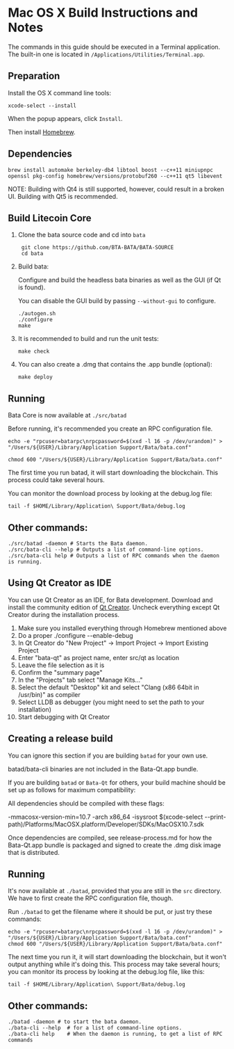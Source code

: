 Mac OS X Build Instructions and Notes
====================================
The commands in this guide should be executed in a Terminal application.
The built-in one is located in `/Applications/Utilities/Terminal.app`.

Preparation
-----------
Install the OS X command line tools:

`xcode-select --install`

When the popup appears, click `Install`.

Then install [Homebrew](http://brew.sh).

Dependencies
----------------------

    brew install automake berkeley-db4 libtool boost --c++11 miniupnpc openssl pkg-config homebrew/versions/protobuf260 --c++11 qt5 libevent

NOTE: Building with Qt4 is still supported, however, could result in a broken UI. Building with Qt5 is recommended.

Build Litecoin Core
------------------------

1. Clone the bata source code and cd into `bata`

        git clone https://github.com/BTA-BATA/BATA-SOURCE
        cd bata

2.  Build bata:

    Configure and build the headless bata binaries as well as the GUI (if Qt is found).

    You can disable the GUI build by passing `--without-gui` to configure.

        ./autogen.sh
        ./configure
        make

3.  It is recommended to build and run the unit tests:

        make check

4.  You can also create a .dmg that contains the .app bundle (optional):

        make deploy

Running
-------

Bata Core is now available at `./src/batad`

Before running, it's recommended you create an RPC configuration file.

    echo -e "rpcuser=batarpc\nrpcpassword=$(xxd -l 16 -p /dev/urandom)" > "/Users/${USER}/Library/Application Support/Bata/bata.conf"

    chmod 600 "/Users/${USER}/Library/Application Support/Bata/bata.conf"

The first time you run batad, it will start downloading the blockchain. This process could take several hours.

You can monitor the download process by looking at the debug.log file:

    tail -f $HOME/Library/Application\ Support/Bata/debug.log

Other commands:
-------

    ./src/batad -daemon # Starts the Bata daemon.
    ./src/bata-cli --help # Outputs a list of command-line options.
    ./src/bata-cli help # Outputs a list of RPC commands when the daemon is running.

Using Qt Creator as IDE
------------------------
You can use Qt Creator as an IDE, for Bata development.
Download and install the community edition of [Qt Creator](https://www.qt.io/download/).
Uncheck everything except Qt Creator during the installation process.

1. Make sure you installed everything through Homebrew mentioned above
2. Do a proper ./configure --enable-debug
3. In Qt Creator do "New Project" -> Import Project -> Import Existing Project
4. Enter "bata-qt" as project name, enter src/qt as location
5. Leave the file selection as it is
6. Confirm the "summary page"
7. In the "Projects" tab select "Manage Kits..."
8. Select the default "Desktop" kit and select "Clang (x86 64bit in /usr/bin)" as compiler
9. Select LLDB as debugger (you might need to set the path to your installation)
10. Start debugging with Qt Creator

Creating a release build
------------------------
You can ignore this section if you are building `batad` for your own use.

batad/bata-cli binaries are not included in the Bata-Qt.app bundle.

If you are building `batad` or `Bata-Qt` for others, your build machine should be set up
as follows for maximum compatibility:

All dependencies should be compiled with these flags:

 -mmacosx-version-min=10.7
 -arch x86_64
 -isysroot $(xcode-select --print-path)/Platforms/MacOSX.platform/Developer/SDKs/MacOSX10.7.sdk

Once dependencies are compiled, see release-process.md for how the Bata-Qt.app
bundle is packaged and signed to create the .dmg disk image that is distributed.

Running
-------

It's now available at `./batad`, provided that you are still in the `src`
directory. We have to first create the RPC configuration file, though.

Run `./batad` to get the filename where it should be put, or just try these
commands:

    echo -e "rpcuser=batarpc\nrpcpassword=$(xxd -l 16 -p /dev/urandom)" > "/Users/${USER}/Library/Application Support/Bata/bata.conf"
    chmod 600 "/Users/${USER}/Library/Application Support/Bata/bata.conf"

The next time you run it, it will start downloading the blockchain, but it won't
output anything while it's doing this. This process may take several hours;
you can monitor its process by looking at the debug.log file, like this:

    tail -f $HOME/Library/Application\ Support/Bata/debug.log

Other commands:
-------

    ./batad -daemon # to start the bata daemon.
    ./bata-cli --help  # for a list of command-line options.
    ./bata-cli help    # When the daemon is running, to get a list of RPC commands
